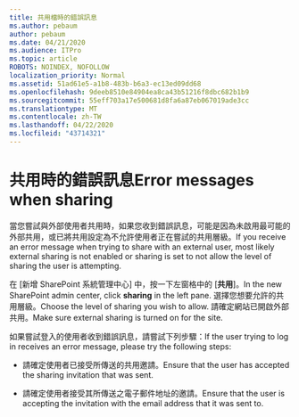 ```yaml
---
title: 共用檔時的錯誤訊息
ms.author: pebaum
author: pebaum
ms.date: 04/21/2020
ms.audience: ITPro
ms.topic: article
ROBOTS: NOINDEX, NOFOLLOW
localization_priority: Normal
ms.assetid: 51ad61e5-a1b8-483b-b6a3-ec13ed09dd68
ms.openlocfilehash: 9deeb8510e84904ea8ca43b51216f8dbc682b1b9
ms.sourcegitcommit: 55eff703a17e500681d8fa6a87eb067019ade3cc
ms.translationtype: MT
ms.contentlocale: zh-TW
ms.lasthandoff: 04/22/2020
ms.locfileid: "43714321"
---
```

# <a name="error-messages-when-sharing"></a><span data-ttu-id="06cc4-102">共用時的錯誤訊息</span><span class="sxs-lookup"><span data-stu-id="06cc4-102">Error messages when sharing</span></span>

<span data-ttu-id="06cc4-103">當您嘗試與外部使用者共用時，如果您收到錯誤訊息，可能是因為未啟用最可能的外部共用，或已將共用設定為不允許使用者正在嘗試的共用層級。</span><span class="sxs-lookup"><span data-stu-id="06cc4-103">If you receive an error message when trying to share with an external user, most likely external sharing is not enabled or sharing is set to not allow the level of sharing the user is attempting.</span></span>
  
<span data-ttu-id="06cc4-104">在 [新增 SharePoint 系統管理中心] 中，按一下左窗格中的 [**共用**]。</span><span class="sxs-lookup"><span data-stu-id="06cc4-104">In the  new SharePoint admin center, click **sharing** in the left pane.</span></span> <span data-ttu-id="06cc4-105">選擇您想要允許的共用層級。</span><span class="sxs-lookup"><span data-stu-id="06cc4-105">Choose the level of sharing you wish to allow.</span></span> <span data-ttu-id="06cc4-106">請確定網站已開啟外部共用。</span><span class="sxs-lookup"><span data-stu-id="06cc4-106">Make sure external sharing is turned on for the site.</span></span> 
  
<span data-ttu-id="06cc4-107">如果嘗試登入的使用者收到錯誤訊息，請嘗試下列步驟：</span><span class="sxs-lookup"><span data-stu-id="06cc4-107">If the user trying to log in receives an error message, please try the following steps:</span></span>
  
- <span data-ttu-id="06cc4-108">請確定使用者已接受所傳送的共用邀請。</span><span class="sxs-lookup"><span data-stu-id="06cc4-108">Ensure that the user has accepted the sharing invitation that was sent.</span></span>
    
- <span data-ttu-id="06cc4-109">請確定使用者接受其所傳送之電子郵件地址的邀請。</span><span class="sxs-lookup"><span data-stu-id="06cc4-109">Ensure that the user is accepting the invitation with the email address that it was sent to.</span></span>
    

